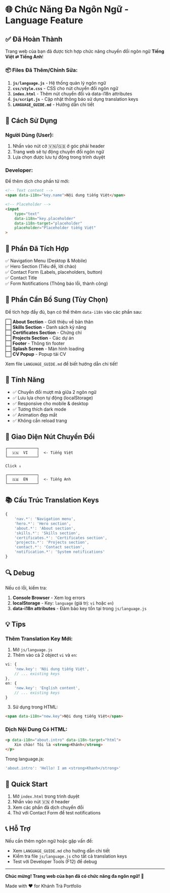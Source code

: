# 🌐 Chức Năng Đa Ngôn Ngữ - Language Feature

## ✅ Đã Hoàn Thành

Trang web của bạn đã được tích hợp chức năng chuyển đổi ngôn ngữ **Tiếng Việt ⇄ Tiếng Anh**!

### 📦 Files Đã Thêm/Chỉnh Sửa:

1. **`js/language.js`** - Hệ thống quản lý ngôn ngữ
2. **`css/style.css`** - CSS cho nút chuyển đổi ngôn ngữ  
3. **`index.html`** - Thêm nút chuyển đổi và data-i18n attributes
4. **`js/script.js`** - Cập nhật thông báo sử dụng translation keys
5. **`LANGUAGE_GUIDE.md`** - Hướng dẫn chi tiết

## 🎯 Cách Sử Dụng

### Người Dùng (User):
1. Nhấn vào nút cờ 🇻🇳/🇬🇧 ở góc phải header
2. Trang web sẽ tự động chuyển đổi ngôn ngữ
3. Lựa chọn được lưu tự động trong trình duyệt

### Developer:
Để thêm dịch cho phần tử mới:

```html
<!-- Text content -->
<span data-i18n="key.name">Nội dung tiếng Việt</span>

<!-- Placeholder -->
<input 
    type="text"
    data-i18n="key.placeholder"
    data-i18n-target="placeholder"
    placeholder="Placeholder tiếng Việt"
>
```

## 🔧 Phần Đã Tích Hợp

✅ Navigation Menu (Desktop & Mobile)  
✅ Hero Section (Tiêu đề, lời chào)  
✅ Contact Form (Labels, placeholders, button)  
✅ Contact Title  
✅ Form Notifications (Thông báo lỗi, thành công)

## 📝 Phần Cần Bổ Sung (Tùy Chọn)

Để tích hợp đầy đủ, bạn có thể thêm `data-i18n` vào các phần sau:

⬜ **About Section** - Giới thiệu về bản thân  
⬜ **Skills Section** - Danh sách kỹ năng  
⬜ **Certificates Section** - Chứng chỉ  
⬜ **Projects Section** - Các dự án  
⬜ **Footer** - Thông tin footer  
⬜ **Splash Screen** - Màn hình loading  
⬜ **CV Popup** - Popup tải CV

Xem file `LANGUAGE_GUIDE.md` để biết hướng dẫn chi tiết!

## 🌟 Tính Năng

- ✅ Chuyển đổi mượt mà giữa 2 ngôn ngữ
- ✅ Lưu lựa chọn tự động (localStorage)
- ✅ Responsive cho mobile & desktop
- ✅ Tương thích dark mode
- ✅ Animation đẹp mắt
- ✅ Không cần reload trang

## 🎨 Giao Diện Nút Chuyển Đổi

```
┌─────────────┐
│  🇻🇳  VI    │  <- Tiếng Việt
└─────────────┘

Click ↓

┌─────────────┐
│  🇬🇧  EN    │  <- Tiếng Anh
└─────────────┘
```

## 📚 Cấu Trúc Translation Keys

```javascript
{
    'nav.*': 'Navigation menu',
    'hero.*': 'Hero section',
    'about.*': 'About section',
    'skills.*': 'Skills section',
    'certificates.*': 'Certificates section',
    'projects.*': 'Projects section',
    'contact.*': 'Contact section',
    'notification.*': 'System notifications'
}
```

## 🔍 Debug

Nếu có lỗi, kiểm tra:

1. **Console Browser** - Xem log errors
2. **localStorage** - Key: `language` (giá trị: `vi` hoặc `en`)
3. **data-i18n attributes** - Đảm bảo key tồn tại trong `js/language.js`

## 💡 Tips

### Thêm Translation Key Mới:

1. Mở `js/language.js`
2. Thêm vào cả 2 object `vi` và `en`:

```javascript
vi: {
    'new.key': 'Nội dung tiếng Việt',
    // ... existing keys
},
en: {
    'new.key': 'English content',
    // ... existing keys
}
```

3. Sử dụng trong HTML:
```html
<span data-i18n="new.key">Nội dung tiếng Việt</span>
```

### Dịch Nội Dung Có HTML:

```html
<p data-i18n="about.intro" data-i18n-target="html">
    Xin chào! Tôi là <strong>Khánh</strong>
</p>
```

Trong language.js:
```javascript
'about.intro': 'Hello! I am <strong>Khanh</strong>'
```

## 🚀 Quick Start

1. Mở `index.html` trong trình duyệt
2. Nhấn vào nút 🇻🇳 ở header
3. Xem các phần đã dịch chuyển đổi
4. Thử với Contact Form để test notifications

## 📞 Hỗ Trợ

Nếu cần thêm ngôn ngữ hoặc gặp vấn đề:
- Xem `LANGUAGE_GUIDE.md` cho hướng dẫn chi tiết
- Kiểm tra file `js/language.js` cho tất cả translation keys
- Test với Developer Tools (F12) để debug

---

**Chúc mừng! Trang web của bạn đã có chức năng đa ngôn ngữ! 🎉**

Made with ❤️ for Khánh Trà Portfolio

